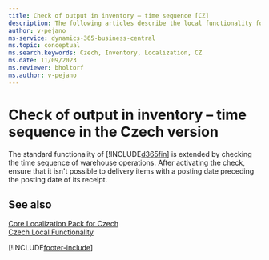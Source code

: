 ```yaml
---
title: Check of output in inventory – time sequence [CZ]
description: The following articles describe the local functionality for check of output in inventory – time sequence in the Czech version of Business Central.
author: v-pejano
ms-service: dynamics-365-business-central
ms.topic: conceptual
ms.search.keywords: Czech, Inventory, Localization, CZ
ms.date: 11/09/2023
ms.reviewer: bholtorf
ms.author: v-pejano
---
```


# Check of output in inventory – time sequence in the Czech version

The standard functionality of [!INCLUDE[d365fin](../../includes/d365fin_md.md)] is extended by checking the time sequence of warehouse operations. After activating the check, ensure that it isn't possible to delivery items with a posting date preceding the posting date of its receipt.

## See also

[Core Localization Pack for Czech](ui-extensions-core-localization-pack-cz.md)  
[Czech Local Functionality](czech-local-functionality.md)  


[!INCLUDE[footer-include](../../includes/footer-banner.md)]